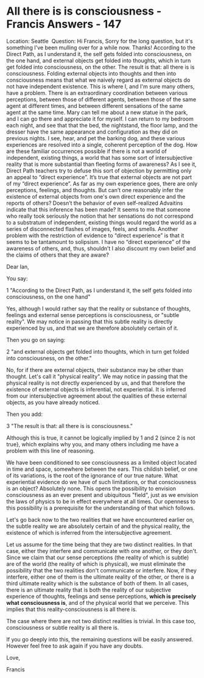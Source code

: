 # All there is is consciousness - Francis Answers - 147
Location: Seattle&nbsp;
Question: Hi Francis, Sorry for the long question, but it's something I've been mulling over for a while now. Thanks! According to the Direct Path, as I understand it, the self gets folded into consciousness, on the one hand, and external objects get folded into thoughts, which in turn get folded into consciousness, on the other. The result is that: all there is is consciousness. Folding external objects into thoughts and then into consciousness means that what we naively regard as external objects do not have independent existence. This is where I, and I'm sure many others, have a problem. There is an extraordinary coordination between various perceptions, between those of different agents, between those of the same agent at different times, and between different sensations of the same agent at the same time. Mary can tell me about a new statue in the park, and I can go there and appreciate it for myself. I can return to my bedroom each night, and see that that the bed, the nightstand, the floor lamp, and the dresser have the same appearance and configuration as they did on previous nights. I see, hear, and pet the barking dog, and these various experiences are resolved into a single, coherent perception of the dog. How are these familiar occurrences possible if there is not a world of independent, existing things, a world that has some sort of intersubjective reality that is more substantial than fleeting forms of awareness? As I see it, Direct Path teachers try to defuse this sort of objection by permitting only an appeal to &ldquo;direct experience&rdquo;. It&rsquo;s true that external objects are not part of my &ldquo;direct experience&rdquo;. As far as my own experience goes, there are only perceptions, feelings, and thoughts. But can&rsquo;t one reasonably infer the existence of external objects from one's own direct experience and the reports of others? Doesn&rsquo;t the behavior of even self-realized Advaitins indicate that this inference has been made? It seems to me that someone who really took seriously the notion that her sensations do not correspond to a substratum of independent, existing things would regard the world as a series of disconnected flashes of images, feels, and smells. Another problem with the restriction of evidence to &ldquo;direct experience&rdquo; is that it seems to be tantamount to solipsism. I have no &ldquo;direct experience&rdquo; of the awareness of others, and, thus, shouldn&rsquo;t I also discount my own belief and the claims of others that they are aware?

Dear Ian,

You say:

1 &quot;According to the Direct Path, as I understand it, the self gets folded into consciousness, on the one hand&quot;

Yes, although I would rather say that the reality or substance of thoughts, feelings and external sense perceptions is consciousness, or &quot;subtle reality&quot;. We may notice in passing that this subtle reality is directly experienced by us, and that we are therefore absolutely certain of it.

Then you go on saying: &nbsp;

2 &quot;and external objects get folded into thoughts, which in turn get folded into consciousness, on the other.&quot;

No, for if there are external objects, their substance may be other than thought. Let's call it &quot;physical reality&quot;. We may notice in passing that the physical reality is not directly experienced by us, and that therefore the existence of external objects is inferential, not experiential. It is inferred from our intersubjective agreement about the qualities of these external objects, as you have already noticed.

Then you add:

3 &quot;The result is that: all there is is consciousness.&quot;

Although this is true, it cannot be logically implied by 1 and 2 (since 2 is not true}, which explains why you, and many others including me have a problem with this line of reasoning.

We have been conditioned to see consciousness as a limited object located in time and space, somewhere between the ears. This childish belief, or one of its variations, is the root of the ignorance of our true nature. What experiential evidence do we have of such limitations, or that consciousness is an object? Absolutely none. This opens the possibility to envision consciousness as an ever present and ubiquitous &quot;field&quot;, just as we envision the laws of physics to be in effect everywhere at all times. Our openness to this possibility is a prerequisite for the understanding of that which follows.

Let's go back now to the two realities that we have encountered earlier on, the subtle reality we are absolutely certain of and the physical reality, the existence of which is inferred from the intersubjective agreement.&nbsp;

Let us assume for the time being that they are two distinct realities. In that case, either they interfere and communicate with one another, or they don't. Since we claim that our sense perceptions (the reality of which is subtle) are of the world (the reality of which is physical), we must eliminate the possibility that the two realities don't communicate or interfere. Now, if they interfere, either one of them is the ultimate reality of the other, or there is a third ultimate reality which is the substance of both of them. In all cases, there is an ultimate reality that is both the reality of our subjective experience of thoughts, feelings and sense perceptions, **which is precisely what consciousness is**, and of the physical world that we perceive. This implies that this reality-consciousness is all there is.

The case where there are not two distinct realities is trivial. In this case too, consciousness or subtle reality is all there is.

If you go deeply into this, the remaining questions will be easily answered. However feel free to ask again if you have any doubts.

Love,

Francis


